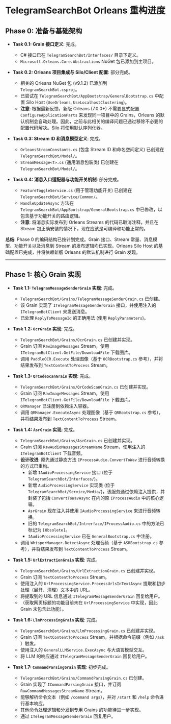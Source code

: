 # TelegramSearchBot Orleans 重构进度

## Phase 0: 准备与基础架构

- **Task 0.1: Grain 接口定义**: 完成。
  - C# 接口已在 `TelegramSearchBot/Interfaces/` 目录下定义。
  - `Microsoft.Orleans.Core.Abstractions` NuGet 包已添加到主项目。

- **Task 0.2: Orleans 项目集成与 Silo/Client 配置**: 部分完成。
  - 相关的 Orleans NuGet 包 (v9.1.2) 已添加到 `TelegramSearchBot.csproj`。
  - 已尝试在 `TelegramSearchBot/AppBootstrap/GeneralBootstrap.cs` 中配置 Silo Host (`UseOrleans`, `UseLocalhostClustering`)。
  - **注意**: 根据最新反馈，新版 Orleans (7.0.0+) 不需要显式配置 `ConfigureApplicationParts` 来发现同一项目中的 Grains，Orleans 的默认机制会自动处理。因此，之前与此相关的编译问题已通过移除不必要的配置代码解决。Silo 将使用默认序列化器。

- **Task 0.3: Stream ID 和消息模型定义**: 完成。
  - `OrleansStreamConstants.cs` (包含 Stream ID 和命名空间定义) 已创建在 `TelegramSearchBot/Model/`。
  - `StreamMessage<T>.cs` (通用消息包装类) 已创建在 `TelegramSearchBot/Model/`。

- **Task 0.4: 消息入口适配器与功能开关机制**: 部分完成。
  - `FeatureToggleService.cs` (用于管理功能开关) 已创建在 `TelegramSearchBot/Service/Common/`。
  - `HandleUpdateAsync` 方法在 `TelegramSearchBot/AppBootstrap/GeneralBootstrap.cs` 中已修改，以包含基于功能开关的路由逻辑。
  - **注意**: 将消息实际发布到 Orleans Streams 的代码已取消注释，并且在 Stream 包正确安装的情况下，现在应该是可编译和功能正常的。

**总结**: Phase 0 的编码结构已按计划完成。Grain 接口、Stream 常量、消息模型、功能开关以及消息到 Stream 的发布逻辑均已实现。Orleans Silo Host 的基础配置已完成，并将依赖新版 Orleans 的默认机制进行 Grain 发现。

---

## Phase 1: 核心 Grain 实现

- **Task 1.1: `TelegramMessageSenderGrain` 实现**: 完成。
  - `TelegramSearchBot/Grains/TelegramMessageSenderGrain.cs` 已创建。
  - 该 Grain 实现了 `ITelegramMessageSenderGrain` 接口，并使用注入的 `ITelegramBotClient` 来发送消息。
  - 已处理 `ReplyToMessageId` 的正确用法 (使用 `ReplyParameters`)。

- **Task 1.2: `OcrGrain` 实现**: 完成。
  - `TelegramSearchBot/Grains/OcrGrain.cs` 已创建并实现。
  - Grain 订阅 `RawImageMessages` Stream，使用 `ITelegramBotClient.GetFile/DownloadFile` 下载图片。
  - 调用 `PaddleOCR.Execute` 处理图像（基于 `OCRBootstrap.cs` 参考），并将结果发布到 `TextContentToProcess` Stream。

- **Task 1.3: `QrCodeScanGrain` 实现**: 完成。
  - `TelegramSearchBot/Grains/QrCodeScanGrain.cs` 已创建并实现。
  - Grain 订阅 `RawImageMessages` Stream，使用 `ITelegramBotClient.GetFile/DownloadFile` 下载图片。
  - `QRManager` 已注册到依赖注入容器。
  - 调用 `QRManager.ExecuteAsync` 处理图像（基于 `QRBootstrap.cs` 参考），并将结果发布到 `TextContentToProcess` Stream。

- **Task 1.4: `AsrGrain` 实现**: 完成。
  - `TelegramSearchBot/Grains/AsrGrain.cs` 已创建并实现。
  - Grain 订阅 `RawAudioMessagesStreamName` Stream，使用注入的 `ITelegramBotClient` 下载音频。
  - **设计改进**: 原先通过静态方法 `IProcessAudio.ConvertToWav` 进行音频转换的方式已重构。
    - 新增 `IAudioProcessingService` 接口 (位于 `TelegramSearchBot/Interfaces/`)。
    - 新增 `AudioProcessingService` 实现类 (位于 `TelegramSearchBot/Service/Media/`)，该服务通过依赖注入提供，并封装了包括 `ConvertToWavAsync` 在内的原 `IProcessAudio` 中的核心逻辑。
    - `AsrGrain` 现在注入并使用 `IAudioProcessingService` 来进行音频转换。
    - 旧的 `TelegramSearchBot/Intrerface/IProcessAudio.cs` 中的方法已标记为 `[Obsolete]`。
    - `IAudioProcessingService` 已在 `GeneralBootstrap.cs` 中注册。
  - 调用 `WhisperManager.DetectAsync` 处理音频（基于 `ASRBootstrap.cs` 参考），并将结果发布到 `TextContentToProcess` Stream。

- **Task 1.5: `UrlExtractionGrain` 实现**: 完成。
  - `TelegramSearchBot/Grains/UrlExtractionGrain.cs` 已创建并实现。
  - Grain 订阅 `TextContentToProcess` Stream。
  - 使用注入的 `UrlProcessingService.ProcessUrlsInTextAsync` 提取和初步处理（展开、清理）文本中的 URL。
  - 将提取到的 URL 信息通过 `ITelegramMessageSenderGrain` 回复给用户。
  - （获取网页标题的功能目前未在 `UrlProcessingService` 中实现，因此 Grain 未包含此功能）。

- **Task 1.6: `LlmProcessingGrain` 实现**: 完成。
  - `TelegramSearchBot/Grains/LlmProcessingGrain.cs` 已创建并实现。
  - Grain 订阅 `TextContentToProcess` Stream，并根据命令前缀（例如 `/ask `）触发。
  - 使用注入的 `GeneralLLMService.ExecAsync` 与大语言模型交互。
  - 将 LLM 的响应通过 `ITelegramMessageSenderGrain` 回复给用户。

- **Task 1.7: `CommandParsingGrain` 实现**: 初步完成。
  - `TelegramSearchBot/Grains/CommandParsingGrain.cs` 已创建。
  - Grain 实现了 `ICommandParsingGrain` 接口，并订阅 `RawCommandMessagesStreamName` Stream。
  - 能够解析命令文本（例如 `/command args`），并对 `/start` 和 `/help` 命令进行基本响应。
  - 其他命令处理逻辑和分发到专用 Grains 的功能待进一步实现。
  - 通过 `ITelegramMessageSenderGrain` 回复用户。
